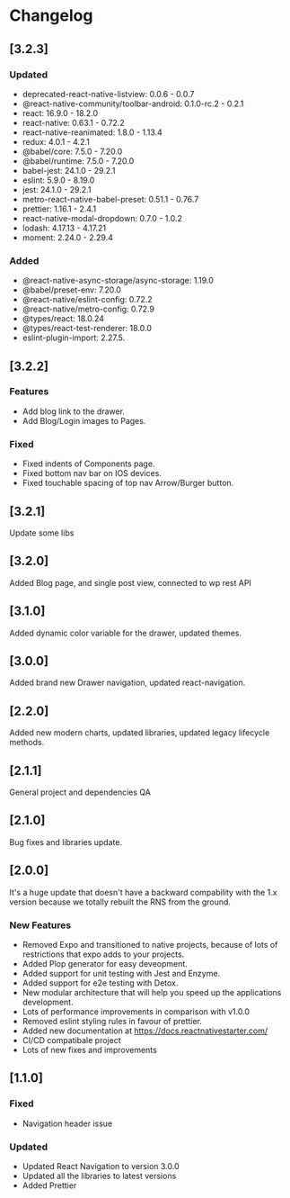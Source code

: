 # Changelog

## [3.2.3]
### Updated
- deprecated-react-native-listview: 0.0.6 - 0.0.7
- @react-native-community/toolbar-android: 0.1.0-rc.2 - 0.2.1
- react: 16.9.0 - 18.2.0
- react-native: 0.63.1 - 0.72.2
- react-native-reanimated: 1.8.0 - 1.13.4
- redux: 4.0.1 - 4.2.1
- @babel/core: 7.5.0 - 7.20.0
- @babel/runtime: 7.5.0 - 7.20.0
- babel-jest: 24.1.0 - 29.2.1
- eslint: 5.9.0 - 8.19.0
- jest: 24.1.0 - 29.2.1
- metro-react-native-babel-preset: 0.51.1 - 0.76.7
- prettier: 1.16.1 - 2.4.1
- react-native-modal-dropdown: 0.7.0 - 1.0.2
- lodash: 4.17.13 - 4.17.21
- moment: 2.24.0 - 2.29.4

### Added
- @react-native-async-storage/async-storage: 1.19.0
- @babel/preset-env: 7.20.0
- @react-native/eslint-config: 0.72.2
- @react-native/metro-config: 0.72.9
- @types/react: 18.0.24
- @types/react-test-renderer: 18.0.0
- eslint-plugin-import: 2.27.5.

## [3.2.2]

### Features
- Add blog link to the drawer.
- Add Blog/Login images to Pages.

### Fixed
- Fixed indents of Components page.
- Fixed bottom nav bar on IOS devices.
- Fixed touchable spacing of top nav Arrow/Burger button.

## [3.2.1]

Update some libs

## [3.2.0]

Added Blog page, and single post view, connected to wp rest API

## [3.1.0]

Added dynamic color variable for the drawer, updated themes.

## [3.0.0]

Added brand new Drawer navigation, updated react-navigation.

## [2.2.0]

Added new modern charts, updated libraries, updated legacy lifecycle methods.

## [2.1.1]

General project and dependencies QA

## [2.1.0]

Bug fixes and libraries update.

## [2.0.0]

It's a huge update that doesn't have a backward compability with the 1.x version because we totally rebuilt the RNS from the ground.

### New Features

- Removed Expo and transitioned to native projects, because of lots of restrictions that expo adds to your projects.
- Added Plop generator for easy deveopment.
- Added support for unit testing with Jest and Enzyme.
- Added support for e2e testing with Detox.
- New modular architecture that will help you speed up the applications development.
- Lots of performance improvements in comparison with v1.0.0
- Removed eslint styling rules in favour of prettier.
- Added new documentation at https://docs.reactnativestarter.com/
- CI/CD compatibale project
- Lots of new fixes and improvements

## [1.1.0]

### Fixed

- Navigation header issue

### Updated

- Updated React Navigation to version 3.0.0
- Updated all the libraries to latest versions
- Added Prettier
